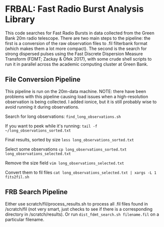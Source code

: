 # FRBAL: Fast Radio Burst Analysis Library

This code searches for Fast Radio Bursts in data collected from the Green Bank 20m radio telescope. There are two main steps to the pipeline: the first is a conversion of the raw observation files to .fil filterbank format (which makes them a lot more compact). The second is the search for strong dispersed pulses using the Fast Discrete Dispersion Measure Transform (FDMT; Zackay & Ofek 2017), with some crude shell scripts to run it in parallel across the academic computing cluster at Green Bank.

## File Conversion Pipeline
This pipeline is run on the 20m-data machine.
NOTE: there have been problems with this pipeline causing load issues when a high-resolution observation is being collected. I added ionice, but it is still probably wise to avoid running it during observations.

Search for long observations:
`find_long_observations.sh`

If you want to peek while it's running:
`tail -f ~/long_observations_sorted.txt`

Final results, sorted by size
`less long_observations_sorted.txt`

Select some observations
`cp long_observations_sorted.txt long_observations_selected.txt`

Remove the size field
`vim long_observations_selected.txt`

Convert them to fil files
`cat long_observations_selected.txt | xargs -L 1 fits2fil.sh`

## FRB Search Pipeline

Either use scratch/fil/process_results.sh to process all .fil files found in /scratch/fil (not very smart, just checks to see if there is a corresponding directory in /scratch/results). Or run `dist_fdmt_search.sh filename.fil` on a particular filename.
